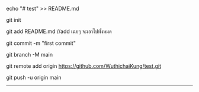 echo "# test" >> README.md

git init

git add README.md  //add เฉยๆ จะเอาไปทั้งหมด

git commit -m "first commit"

git branch -M main

git remote add origin https://github.com/WuthichaiKung/test.git

git push -u origin main

-----------------
